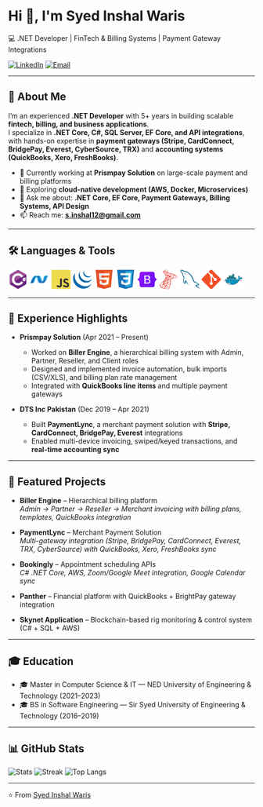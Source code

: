 # Hi 👋, I'm Syed Inshal Waris
💻 .NET Developer | FinTech & Billing Systems | Payment Gateway Integrations

[![LinkedIn](https://img.shields.io/badge/LinkedIn-Syed--Inshal--Waris-0A66C2?logo=linkedin&logoColor=white)](https://www.linkedin.com/in/Engr-Syed-Inshal-Waris)
[![Email](https://img.shields.io/badge/Email-s.inshal12%40gmail.com-D14836?logo=gmail&logoColor=white)](mailto:s.inshal12@gmail.com)

---

## 🚀 About Me
I’m an experienced **.NET Developer** with 5+ years in building scalable **fintech, billing, and business applications**.  
I specialize in **.NET Core, C#, SQL Server, EF Core, and API integrations**, with hands-on expertise in **payment gateways (Stripe, CardConnect, BridgePay, Everest, CyberSource, TRX)** and **accounting systems (QuickBooks, Xero, FreshBooks)**.  

- 🔭 Currently working at **Prismpay Solution** on large-scale payment and billing platforms  
- 🌱 Exploring **cloud-native development (AWS, Docker, Microservices)**  
- 💬 Ask me about: **.NET Core, EF Core, Payment Gateways, Billing Systems, API Design**  
- 📫 Reach me: **s.inshal12@gmail.com**  

---

## 🛠️ Languages & Tools
<p align="left">
  <img src="https://raw.githubusercontent.com/devicons/devicon/master/icons/csharp/csharp-original.svg" width="40" alt="C#"/>
  <img src="https://raw.githubusercontent.com/devicons/devicon/master/icons/dot-net/dot-net-original.svg" width="40" alt=".NET"/>
  <img src="https://raw.githubusercontent.com/devicons/devicon/master/icons/javascript/javascript-original.svg" width="40" alt="JavaScript"/>
  <img src="https://raw.githubusercontent.com/devicons/devicon/master/icons/jquery/jquery-original.svg" width="40" alt="jQuery"/>
  <img src="https://raw.githubusercontent.com/devicons/devicon/master/icons/html5/html5-original.svg" width="40" alt="HTML"/>
  <img src="https://raw.githubusercontent.com/devicons/devicon/master/icons/css3/css3-original.svg" width="40" alt="CSS"/>
  <img src="https://raw.githubusercontent.com/devicons/devicon/master/icons/bootstrap/bootstrap-original.svg" width="40" alt="Bootstrap"/>
  <img src="https://raw.githubusercontent.com/devicons/devicon/master/icons/microsoftsqlserver/microsoftsqlserver-plain.svg" width="40" alt="SQL Server"/>
  <img src="https://raw.githubusercontent.com/devicons/devicon/master/icons/mysql/mysql-original.svg" width="40" alt="MySQL"/>
  <img src="https://raw.githubusercontent.com/devicons/devicon/master/icons/git/git-original.svg" width="40" alt="Git"/>
  <img src="https://raw.githubusercontent.com/devicons/devicon/master/icons/docker/docker-original.svg" width="40" alt="Docker"/>
</p>

---

## 💼 Experience Highlights
- **Prismpay Solution** (Apr 2021 – Present)  
  - Worked on **Biller Engine**, a hierarchical billing system with Admin, Partner, Reseller, and Client roles  
  - Designed and implemented invoice automation, bulk imports (CSV/XLS), and billing plan rate management  
  - Integrated with **QuickBooks line items** and multiple payment gateways  

- **DTS Inc Pakistan** (Dec 2019 – Apr 2021)  
  - Built **PaymentLync**, a merchant payment solution with **Stripe, CardConnect, BridgePay, Everest** integrations  
  - Enabled multi-device invoicing, swiped/keyed transactions, and **real-time accounting sync**  

---

## 📌 Featured Projects
- **Biller Engine** – Hierarchical billing platform  
  *Admin → Partner → Reseller → Merchant invoicing with billing plans, templates, QuickBooks integration*  

- **PaymentLync** – Merchant Payment Solution  
  *Multi-gateway integration (Stripe, BridgePay, CardConnect, Everest, TRX, CyberSource) with QuickBooks, Xero, FreshBooks sync*  

- **Bookingly** – Appointment scheduling APIs  
  *C# .NET Core, AWS, Zoom/Google Meet integration, Google Calendar sync*  

- **Panther** – Financial platform with QuickBooks + BrightPay gateway integration  

- **Skynet Application** – Blockchain-based rig monitoring & control system (C# + SQL + AWS)  

---

## 🎓 Education
- 🎓 Master in Computer Science & IT — NED University of Engineering & Technology (2021–2023)  
- 🎓 BS in Software Engineering — Sir Syed University of Engineering & Technology (2016–2019)  

---

## 📊 GitHub Stats

![Stats](https://github-readme-stats.vercel.app/api?username=Syed-Inshal-Waris&show_icons=true&theme=dark&include_all_commits=true&count_private=true)
![Streak](https://github-readme-streak-stats.herokuapp.com/?user=Syed-Inshal-Waris&theme=dark)
![Top Langs](https://github-readme-stats.vercel.app/api/top-langs/?username=Syed-Inshal-Waris&layout=compact&theme=dark)


---

⭐️ From [Syed Inshal Waris](https://github.com/Syed-Inshal-Waris)
